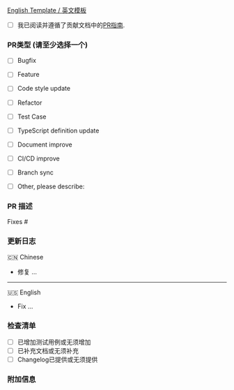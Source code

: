 <!-- 非常感谢您的PR 💗 -->
[English Template / 英文模板](./PULL_REQUEST_TEMPLATE.md)

- [ ] 我已阅读并遵循了贡献文档中的[PR指南](https://github.com/DouyinFE/semi-design/blob/main/CONTRIBUTING.md#pull-request-%E6%8C%87%E5%8D%97).

### PR类型 (请至少选择一个)

 - [ ] Bugfix
 - [ ] Feature
 - [ ] Code style update
 - [ ] Refactor
 - [ ] Test Case
 - [ ] TypeScript definition update
 - [ ] Document improve
 - [ ] CI/CD improve
 - [ ] Branch sync
 - [ ] Other, please describe:


### PR 描述
<!--
相关issue, 背景, 以及 reviewer 需要关注的地方
-->
Fixes #

### 更新日志
🇨🇳 Chinese
- 修复 ...

---

🇺🇸 English
- Fix ...


### 检查清单
- [ ] 已增加测试用例或无须增加
- [ ] 已补充文档或无须补充
- [ ] Changelog已提供或无须提供

### 附加信息
<!-- 你可以提供一些 截图/录屏 或者其他的信息 -->
